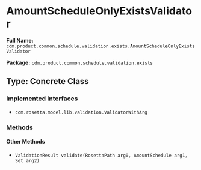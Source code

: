 # AmountScheduleOnlyExistsValidator

**Full Name:** `cdm.product.common.schedule.validation.exists.AmountScheduleOnlyExistsValidator`

**Package:** `cdm.product.common.schedule.validation.exists`

## Type: Concrete Class

### Implemented Interfaces

- `com.rosetta.model.lib.validation.ValidatorWithArg`

### Methods

#### Other Methods

- `ValidationResult validate(RosettaPath arg0, AmountSchedule arg1, Set arg2)`

